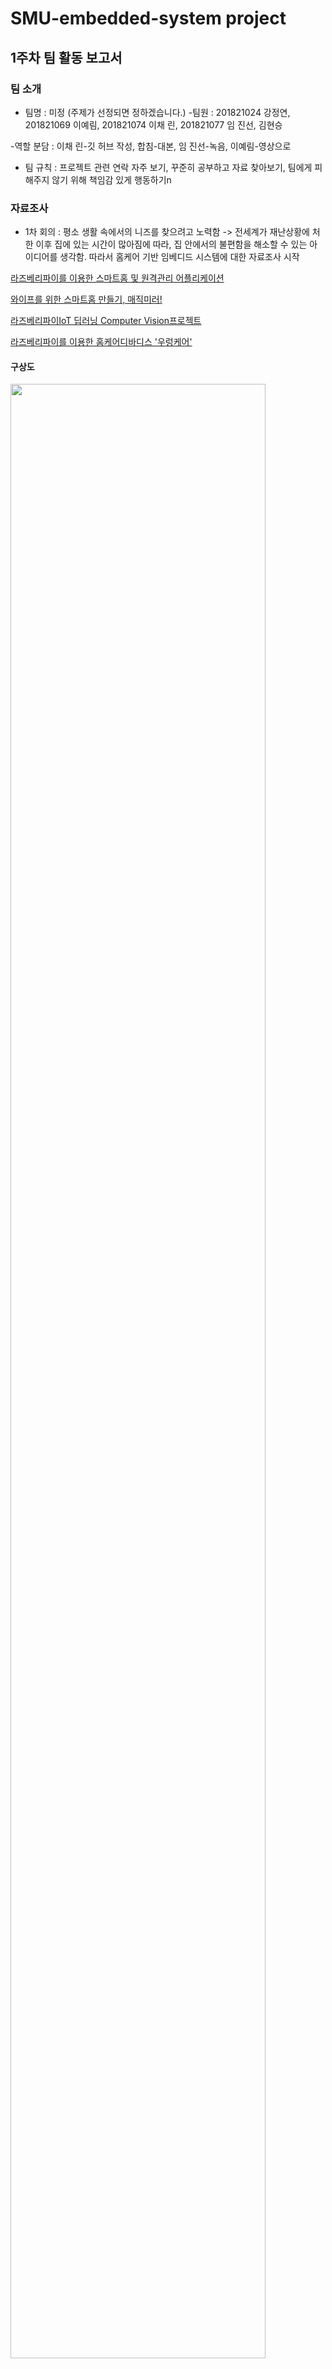 # SMU-embedded-system project

## 1주차 팀 활동 보고서

### 팀 소개
- 팀명 : 미정 (주제가 선정되면 정하겠습니다.)
-팀원 : 201821024 강정연, 201821069 이예림, 201821074 이채 린, 201821077 임 진선,  김현승

 -역할 분담 : 이채 린-깃 허브 작성, 합침-대본, 임 진선-녹음, 이예림-영상으로
- 팀 규칙 : 프로젝트 관련 연락 자주 보기, 꾸준히 공부하고 자료 찾아보기, 팀에게 피해주지 않기 위해 책임감 있게 행동하기n

### 자료조사
* 1차 회의 : 평소 생활 속에서의 니즈를 찾으려고 노력함 -> 전세계가 재난상황에 처한 이후 집에 있는 시간이 많아짐에 따라, 집 안에서의 불편함을 해소할 수 있는 아이디어를 생각함.
따라서 홈케어 기반 임베디드 시스템에 대한 자료조사 시작


[라즈베리파이를 이용한 스마트홈 및 원격관리 어플리케이션](https://1d1cblog.tistory.com/m/45)

[와이프를 위한 스마트홈 만들기, 매직미러!](https://youtu.be/0h0ULAXlm7w)

[라즈베리파이IoT 딥러닝 Computer Vision프로젝트](https://www.youtube.com/watch?v=6oBZPW8spgA)

[라즈베리파이를 이용한 홈케어디바디스 '우렁케어'](https://github.com/wjrmffldrhrl/UleungCare)

#### 구상도

<img src="https://user-images.githubusercontent.com/62593236/92331952-1b8a0b80-f0b5-11ea-8da9-a95e5b7da5ed.png" width="90%"></img>

* 문제점 : 홈케어와 하드웨어를 접목시키는 것이 어려움. 무인자동차를 기반으로 한 자동화 로봇을 통해 집 안의 상태를 확인하고, 앱으로 데이터를 전달하여 사람에게 알려주면 
앱을 통해 집안의 사물을 제어할 수 있도록(에어컨키기, 제습기키기, 조명키기 등)하려했으나,  앱을 통해 사물을 제어하는 기술의 성공가능성에 대한 의문점을 갖게 됨. 또, 로봇의 필요성에 대한 의문점이 생김( 집안의 상태를 알려준 뒤, 그 다음의 액션이 딱히 떠오르지않음). 홈케어와 하드웨어의 접목 외에 다른 아이디어를 생각해보기로하여 2차 회의 시작.


* 2차 회의 : 코로나 상황이 심각해짐에 따라 이 생활 속의 니즈가 떠오름. 아직 마스크를 필수로 챙겨야 하는 생활이 익숙치 않기 때문에
나이가 드신 분들을 포함한 많은 사람들이 마스크를 두고 나가 밖에서 급하게 새 마스크를 사는 일이 빈번하게 발생함.
이제 코로나는 빠른시일내에 사라지기 어려운 상황으로 보여짐으로 생활 속에서의 대처가 자연스러워짐.

#### 구상도 

<img src="https://user-images.githubusercontent.com/62593236/92330566-d6f97280-f0aa-11ea-99cc-64b3d537cc5f.png" width="90%"></img>

신발장 벽에 부착된 대시보드디바이스와 마스크 살균기 박스, 손소독제로 구성되어 있음.

외출 시 열감지 센서에 사람이 인식되면 대시보드에서 '마스크를 착용하세요'라는 멘트가 나오도록 설정하고, 
똑같이 집에 들어오는 것이 인식되면 대시보드에서 '소독제를 사용한 후 마스크를 살균기에 넣으세요'라는 멘트가 나오도록 설정할 것임.
대시보드에는 이 외에도 수동으로 살균기가 작동하도록 버튼이 제작돼있고, 코로나 관련 소식을 담아놓도록 제작할 것임.
(위는 초기 구상도이며, 기능을 더 추가하고 구체화 할 것임. 좀 더 시간을 들이면 더 나은 아이디어가 나올 것으로 예상됨.)

* 문제점 : 취지나 아이디어는 좋으나 프로젝트의 난이도가 쉬운 것 같음. 좀 더 난이도 있게 하고싶은 아쉬움이 남음.

기타 아이디어 : 미리 앱으로 등록한 내 커피 레시피를 얼굴인식을 통해 취향에 맞는 커피를 제조해주는 기계 (가정, 직장 등등에서 사용가능)

### 주제선정
후보
1. 홈케어 디바이스
2. 얼굴인식 기반 커피머신
3. 코로나 깜빡이 디바이스
(교수님의 조언이 필요합니다.)

### 회의과정

회의는 디스코드 프로그램 사용.

<img src="https://user-images.githubusercontent.com/62593236/92319405-bb627d80-f052-11ea-8499-92e8e4e24914.png" width="90%"></img>


## 2주차 팀 활동 보고서
-역할 분담 : 이채린 – 대본 작성, 이예림 – 자료조사 및 깃 허브 작성, 임진선 – 발표 영상 녹음, 김현승 – 자료조사 및 깃 허브 작성, 강정연 – 자료조사 및 깃 허브 작성 .

### 주제 선정
1주차에서 나온 얼굴인식 기반 커피머신 아이디어에서 기술적인 어려움과 구체적인 아이디어 구상에서 어려움을 겪어 이와 비슷한 새로운 아이디어 구상.

1번째 주제 : 1차 회의에서는 딥러닝을 기반으로 한 카메라로 사람 얼굴을 인식해 표정과 감정을 데이터로 받아들여 라즈베리파이로 데이터를 각각 분석해 그에 맞는 음료를 추천 및 뽑아주는 임베디드 시스템 설계. 음료 제작 기계는 아두이노를 사용해서 제작

구상도 

<img src="https://user-images.githubusercontent.com/70967826/93000087-e1ab8000-f560-11ea-87fd-2e28bfa5ca1a.png" width=70%></img>

### 자료 조사 

[파이썬 강좌 – 딥러닝으로 표정 인식하기](https://m.blog.naver.com/roboholic84/221633210887)

[얼굴 표정인식을 통한 사용자 감정 케어](https://ausome.tistory.com/6)

[라즈베리파이를 이용한 칵테일 제조기 알콜램프](https://youtu.be/WO7iVxId79U)

[라즈베리파이를 이용한 칵테일 제조기 알콜램프](http://eswcontest.or.kr/bbs/download.php?tbl=award&no=1411)

### 문제점
카메라로 사람 얼굴을 인식한 뒤 딥러닝을 통한 표정 인식 과정에서 다양한 표정을 성공적으로 데이터화 하는 기술의 성공가능성에 대한 의문점을 가짐. 

2번째 주제 : 라즈베리파이를 이용해 취향과 기호에 맞게 음료를 제조할 수 있는 기계와 그 기계를 직접 제어할 수 있는 어플리케이션 제작. 추가로 단순 음료 제조뿐만 아니라 원하는 레시피를 직접 입력하는 기능이나 원하는 시간에 맞춰 음료를 제조할 수 있는 예약 기능 등과 같은 기능 추가

구상도 

<img src="https://user-images.githubusercontent.com/70967826/93000083-dd7f6280-f560-11ea-96bb-edbb70e09a47.png" width=70%></img>
<img src="https://user-images.githubusercontent.com/70967826/93000085-e112e980-f560-11ea-874e-89cb617a038d.png" width=70%></img>
<img src="https://user-images.githubusercontent.com/70967826/93000086-e112e980-f560-11ea-921c-80cf74452647.png" width=70%></img>

### 자료 조사 

[라즈베리파이와 어플을 이용한 임베디드 시리얼 제조기](https://www.youtube.com/watch?v=iAL7O1oMXZU&feature=youtu.be)

[라즈베리파이 서브모터 음료 디스펜서](https://www.youtube.com/watch?v=Va_HRMmJt-g)

[Rasberry Pi Smart Bartender](https://youtu.be/2DopvpNF7J4)

[라즈베리파이 컨트롤러 자동 드링크 바텐더 분배](https://ko.howtodogood.com/49472-Raspberry-pi-Controller-Automatic-Drink-Dispensing-66)

[Make your own crude Cocktail Machine](https://www.youtube.com/watch?v=Z7GkGeZrb2Y)

[Cocktails based on your mood created by a Raspberry Pi bartender](https://www.youtube.com/watch?v=8q_5STFzJ6c)

문제점 : 부족한 기능 구성. 그러므로 복잡하고 높은 수준의 난이도에 맞는 추가적인 아이디어 구상이 필요함


### 회의 과정

회의는 디스 코드 프로그램 사용


## 3주차 팀 활동 보고서

- 역할분담 : 이채린,이예림 - 깃허브 작성, 강정연 - 대본작성, 임진선 - 녹음 및 영상제작

- 회의내용 

 2주차 회의에서 나왔던 2개의 주제와 2주차 보고서에 대한 교수님의 피드백을 바탕으로 최종 작품회의를 진행하였습니다.
 회의 중 ① 딥 러닝과 어플 또는 모니터를 만드는 계획과 ② 어플과 라즈베리 파이를 사용하여 기계를 만드는 계획 인 주제가 나 왔습니다. 
주제들의 기능성 이랑 난이도 체계를 고려해 주제를 선정 하여 아래와 같은 계획으로 진행할 예정입니다.

 카메라로 표정을 인식하는 딥 러닝 기술을 표정 정보를 받아옴. 
받아온 정보를 직접 제작한 어플에 전송함.
 1. 딥러닝을 통해 받아온 표정인식 정보
 2. 나이
 3. 성별
 4. 현재 날씨 등등
 표정인식 정보외에 위와같은 정보를 사용자로부터 받아 어플에 저장한 뒤, 데이터 통계를 통해 음료를 추천해준다.
 추천해준 음료를 기계가 라즈베리파이를 사용하여 만든 기계로 제조해준다.
 
 ### 전체 흐름도 예시
 
 어플에 있는 두 가지 선택지 중 자신이 원하는 기능을 선택한다.
 
 만약 내가 내 레시피에 따른 음료를 만들고싶다면, choosing a recipe 를 누르고 2주차 보고서에 있는 구상도에 맞춰 진행하면 된다.
 
 <img src="https://user-images.githubusercontent.com/62593236/93715219-0c21bc80-fba3-11ea-9674-30b6f742edd9.png" width="30%"></img>
 
 만약 추천음료를 받고싶다면 recommend drinks를 누르고 기계에 부착된 카메라에 얼굴을 갖다댄다. 
 
 <img src="https://user-images.githubusercontent.com/62593236/93715301-763a6180-fba3-11ea-8b15-086fc508d50f.png" width="40%"></img>
 
 얼굴이 인식되어 표정분석 결과가 어플에 띄워지면 설문을 진행하고 save를 누르면 추천음료가 나온다.
 
 <img src="https://user-images.githubusercontent.com/62593236/93715374-d7facb80-fba3-11ea-8978-95c7e3c77a20.png" width="70%"></img>

 ### 역할 분담 및 계획

- 역할 분담 : 딥러닝 - 강정연, 김현승  /  기계제조 - 이예림, 임진선  /  어플 - 이채린

1. 딥러닝 : 라즈베리파이와 카메라를 연결해 사용자의 얼굴을 데이터로 받아들이는 것을 할 계획입니다.
2. 기계제작 : 라즈베리파이를 사용해 음료를 제조할 수 있는 기계를 만들 계획입니다.
3. 어플 : 전체적인 어플 틀을 만들어 딥러닝 정보를 가져올 수 있게 만들 계획입니다.

 

### 회의 과정
회의는 디스코드 프로그램 사용

# 4주차 팀 활동 보고서

- 역할 분담 : 깃허브작성 - 김현승, 대본 작성 - 이예림,  녹음 및 영상 제작 - 임진선

## 팀 구성

팀명 : Make your drinks(팀장 : 이채린)

딥러닝 - 강정연, 김현승

기계 제조 - 임진선, 이예림

어플 - 이채린

## 회의 내용

1. 음료는 아이스 아메리카노, 바닐라 라떼, 헤이즐넛 라떼, 아이스티, 포도주스, 오렌지주스로 7종류의 음료로 결정하였습니다.
총 필요한 재료는 커피 원액, 아이 스티 원액, 물, 우유, 헤이즐넛 시럽, 바닐라 시럽, 포도 주스, 오렌지 주스가있습니다.

2. 기계 제작시 아두이노와 라즈베리파이 둘 중 무엇을 사용할지 고민하다 회의 결과 라즈베리파이를 사용하기로 했다.
이 기계를 개인용으로 사용할지 상업용으로 사용할지 회의했는데 상업용으로 사용하기로 결정이 났다.

3. 2주차에서 다뤘던 시간예약을 활용하는 기능은 사용하지 않기로 결정했다.


## 이번 주 활동 내용
### 딥러닝

1.라즈베리파이 설치
sd카드에 https://www.raspberrypi.org/downloads/ 링크에서 다운받은 라즈베리파이os 설치
sd카드를 라즈베리파이3 모델에 꽂아준 뒤 라즈베리파이와 컴퓨터용 모니터를 hdmi로 연결

2.라즈베리파이 웹캠 연결

<img src="https://user-images.githubusercontent.com/70967826/94369747-911e5000-0126-11eb-821b-10bd56809e44.png" width=50%></img>

라즈베리파이 웹캠을 usb로 연결 후 fswebcam명령어를 이용해 사진촬영 동작 코드 작성

<img src="https://user-images.githubusercontent.com/70967826/94369771-b612c300-0126-11eb-991f-875450fd06e4.png" width=50%></img>

라즈베리파이와 웹캠을 위 와 같은 명령어로 촬영한 사진

3.opencv 설치

실시간 동영상 촬영과 촬영 하는 동시에 얼굴을 인식하기 위한 opencv 프로그램 설치

http://makeshare.org/bbs/board.php?bo_table=raspberrypi&wr_id=92

위 링크에 나온 내용을 토대로 opencv설치

<img src="https://user-images.githubusercontent.com/70967826/94369779-c034c180-0126-11eb-99f2-0e8f9701e06e.png" width=50%></img>

opencv가 정상적으로 설치됬는지 확인

### 기계 제조

기계 제작에 필요한 재료들을 생각해본 후 교수님께 재료들을 어떤 방법으로 구매할 수 있는지 피드백을 구함

### 어플

앱 로딩화면이 2초 나타난 후 메인페이지 화면으로 이동

<img src="https://user-images.githubusercontent.com/70967826/94380278-e03ca300-016f-11eb-8733-66ea4765b4de.png" width=30%></img>

구상도대로 음료 추천받기와 직접 제조하기 버튼을 만들어 사용자에게 선택할 수 있게 함 firebase와 app을 연동시켜놓았음.

<img src="https://user-images.githubusercontent.com/70967826/94380288-eaf73800-016f-11eb-85e0-3bec4d86b568.png" width=30%></img>


## 다음 주 활동 계획
### 딥러닝
라즈베리파이와 opencv 프로그램을 이용해 동영상 촬영 및 얼굴인식 기능 구현
### 기계 제조
기계제작팀은 여태까지 회의했던 내용을 토대로 구상도를 구상해 그려보고, 기계제작에 필요한 재료와 부품들을 찾아본 후 다음 회의를 통해 구체적인 구상도를 구상한 후 제작에 필요한 재료와 부품들을 찾아 목록을 만들어 교수님께 제출할 계획입니다.
### 어플
설문조사 폼 구성 및 안드로이드와 파이어베이스 연결하여 데이터 저장

## 5주차 팀 활동 보고서

- 역할 분담 : 강정연 - 깃허브작성, 이채린 - 대본작성, 김현승 -발표 녹음 및 영상 제작

## 회의 내용
 1. 기계 구상 과정에서 음료 제어에 사용할 부품에 대한 두 가지 방안 고려.
  - 워터 펌프를 이용한 제어 : 아두이노 워터 펌프를 쉽게 제어하기 위한 아두이노 모터 드라이브 사용. 모터 드라이버 제어를 위한 코딩과 그 후 모터와 기압차를 이용해 아두이노
                             워터 펌프를 통해 음료를 빨아들이는 방법 구상. 워터 펌프에 관한 정확한 부품 종류와 가격에 대한 추가적인 조사 예정
                             
  - 서보 모터를 위한 제어 : 음료 배출구를 호스로 제작한 뒤, 아두이노 서보 모터의 움직임을 제어할 수 있는 코드를 작동해 호스 제어. 정상적인 음료 배출을 위한 호스와 
                          서보 모터의 결합 방법 구상 예정.
                          
 2. 라즈베리파이와 카메라의 정상적인 작동에 계속해서 문제가 생기기 때문에 문제 해결을 위한 추가적인 방법 모색과 추가로 필요한 부품을 구매해 라즈베리파이 환경구축에
    지장이 없도록 노력 필요.

 3. 위 두 내용에서 추가로 구매가 필요하다고 생각이 되는 부품 정리.(라즈베리파이캠,랜 케이블, 아두이노 서보 모터, 아두이노 워터 펌프, 아두이노 모터 드라이버.. 등)

## 이번 주 활동 내용

### 어플

- 음료 레시피 선택을 위한 폼 구성 및 안드로이드와 파이어베이스를 연결하여 데이터 저장이 가능하도록 제작.

<img src="https://user-images.githubusercontent.com/70554317/95019739-17e0a900-06a2-11eb-9cd5-014b5cd5db97.png" width=30%></img>

음료 종류별로 버튼을 설정하여 페이지마다 자신이 원하는 레시피를 제조할 수 있도록 제작.

<img src="https://user-images.githubusercontent.com/70554317/95019767-39419500-06a2-11eb-95fd-f81e29d13351.png" width=30%></img>

음료 카테고리를 선택한 뒤 음료 제조에 필요한 물과 커피원액의 입력 및 사람마다 데이터 저장을 위한 이름을 입력할 수 있도록 제작 ,
그 후 start버튼을 누르면 기계가 작동하도록 제작.

<img src="https://user-images.githubusercontent.com/70554317/95019780-465e8400-06a2-11eb-8fe5-6c471b4878bc.png" width=30%></img>

위에서 입력한 정보들을 버튼을 누름과 동시에 Firebase Realtime database에 데이터가 저장되도록 설정.     

### 딥러닝

- 라즈베리파이와 웹캠을 연결해 웹캠이 사람 얼굴을 찾아 얼굴만 인식이 가능하도록 가동.

<pre>
$ sudo apt-get install git
$ git clone https://github.com/insung3511/OpenCV_Face_detection_code.git
$ cd openCV_Face_detection_code/openCV_EYE/
$ python face_eye_detection.py
</pre>
</br>

웹캠과 정상적으로 연결된 라즈베리파이에 명령어로 소스를 가져오기위한 프로그램을 sudo apt-get install git로 다운로드.
git clone명령어로 웸캡 작동을 위한 소스 프로그램을 가져와 로컬에 복사본을 생성.
opencv프로그램을 python을 이용하여 카메라가 사람 얼굴을 인식하도록 실행.

(라즈베리파이 작동 환경에서 문제가 생겨  연결 문제를 해결한 뒤 활동 과정과 활동 사진 캡처가 불가능하여 추후에 재업로드 예정)

### 기계 제조

- 구체적인 구상도 제작과 그에 관한 부품 조사와, 각 부품에 따른 기능 구상

<img src="https://user-images.githubusercontent.com/70554317/95021237-bcff7f80-06aa-11eb-8320-2e4af7897c96.jpg" width=90%></img>

아두이노 워터 펌프를 이용해 음료가 담긴 병에서 기압차와 모터를 이용해 음료를 배출해내는 방법 구상.

<img src="https://user-images.githubusercontent.com/70554317/95021271-f9cb7680-06aa-11eb-8d5a-44f254b6435e.jpg" width=80%></img>

아두이노 서보 모터를 이용한 호스제어를 통해 음료 배출을 제어하는 방법 구상.

제품 구매 시 서보 모터와 워터 펌프 두가지를 다 구매해 각각 제작후 가동해본뒤, 기계 작동에 지장이 없는쪽으로 부품을 선택해 제작 예정.

## 6주차 팀 보고서

- 역할 분담 : 강정연 - 깃허브작성, 김현승 - 대본작성, 임진선 -발표 녹음 및 영상 제작

## 이번주 활동 

### 딥 러닝

- 딥 러닝에서의 정상적인 데이터셋 활동이 시작되면 그에 맞춰 데이터를 받아올 수 있는 방법 연구 예정.

정상적인 프로그램 설치를 위해 기본적으로 라즈베리파이 업데이트 및 업그레이드를 해줌.

<pre>
$ sudo apt-get update
$ sudo apt-get upgrade
</pre>
</br>

웹 서버로부터 Miniconda3 설치 프로그램 콘텐츠를 가져오기 위해 wget명령어를 사용해 Miniconda3 설치 프로그램 패키지 다운.

<pre>
$ wget http://repo.continuum.io/miniconda/Miniconda3-latest-Linux-armv7l.sh
</pre>
</br>

md5sum명령어를 이용하여 다운로드한 파일의 이상유무 확인.

<pre>
$ sudo md5sum Miniconda3-latest-Linux-armv7l.sh
</pre>
</br>

다운받은 Miniconda3 설치 프로그램 실행하여 Miniconda3 설치(설치 파일 경로 = /home/pi/miniconda3).

<pre>
$ sudo /bin/bash Miniconda3-latest-Linux-armv7l.sh
</pre>
</br>

설치가 완료된 후 nano 편집기로 Miniconda3 실행파일에 들어감(본 파일의 끝에 export PATH="/home/pi/miniconda3/bin:$PATH" 추가).

<pre>
$ sudo nano /home/pi/.bashrc
</pre>
</br>

실행파일 실행.

<pre>
$ source ~/.bashrc
</pre>
</br>

conda --version을 입력해 정상적으로 설치 되었음을 확인.

![2020-10-11-235521_631x449_scrot](https://user-images.githubusercontent.com/70554317/95682567-d2cbf200-0c20-11eb-901e-dd49ec462439.png)

- 아나콘다 설치 후 실행 과정에서 이전에 설치한 opencv프로그램 작동이 안됨, 그 이유가 웸캠 실행에 필요한 파이썬 버전이 아나콘다와 opencv 서로 안맞음. 이 문제 해결 완료 후 본격적인 딥 러닝 활동 시작 예정.

### 기계 제조

- 음료 제조 기계에 필요한 구상 완성과 그에 맞는 부품 구매. 

<img src="https://user-images.githubusercontent.com/70554317/95021237-bcff7f80-06aa-11eb-8320-2e4af7897c96.jpg" width=90%></img>

<img src="https://user-images.githubusercontent.com/70554317/95021271-f9cb7680-06aa-11eb-8d5a-44f254b6435e.jpg" width=80%></img>

부품 목록(표기된 가격은 배송비가 포함되어 있는 가격이 아닙니다.)

부품 | 상세 | 가격 | 참고 
---- | ---- | ---- | ----
우드락 | 5T 60x90cm 10장 비접착 1개 | 15000원 | https://smartstore.naver.com/dnara/products/2309183053
우드락본드 | 2개 | 2400원 | https://smartstore.naver.com/dnara/products/2478819744
하드보드지 | 2절지 5장 1개 | 7500원 | https://smartstore.naver.com/dnara/products/2441815695
워터펌프 & 실리콘 호수 | (옵션선택) 흡입구, 토출구호스 둘 다  1m(d5 X D8 X 1.5T) 1개 | 15,950원 | https://www.devicemart.co.kr/goods/view?no=1326767
서보모터 | 1개 | 6800원 | http://m.techshenzhen.com/goods/goods_view.php?goodsNo=1000000605
글루건 & 글루스틱 | GR-20 글루건 1개 7.3 투명 (10개/26cm)  1개 | 7300원 | https://daisomall.co.kr/shop/goods_view.php?id=0001763633&cid=&depth=&search_text=%EA%B8%80%EB%A3%A8%EA%B1%B4

- 본 부품들이 도착한 뒤 본격적인 기계 제조에 앞서 본 부품들의 작동 원리와 작동을 위한 지식과 정보를 찾아보고 공부할 예정.

### 어플

- 음료 선택을 위한 폼 구성에서 추가로 메뉴 구성.

<img src="https://user-images.githubusercontent.com/70554317/95695215-e30bbd80-0c70-11eb-9bf5-9f9b4ca25a42.png" width=30%></img>

<img src="https://user-images.githubusercontent.com/70554317/95695236-059dd680-0c71-11eb-865b-9fc8c128412c.png" width=30%></img>

<img src="https://user-images.githubusercontent.com/70554317/95695246-11899880-0c71-11eb-8872-3e132aef05f0.png" width=30%></img>

<img src="https://user-images.githubusercontent.com/70554317/95695252-19e1d380-0c71-11eb-9264-01618b543584.png" width=30%></img>

- 딥 러닝에서의 정상적인 데이터셋 활동이 시작되면 그에 맞춰 데이터를 받아올 수 있는 방법 연구 예정.


## 7주차 팀 보고서

 - 역할 분담 : 이예림 - 깃허브작성, 강정연 - 대본작성, 임진선 - 발표 녹음 및 영상 제작

## 이번주 활동

### 딥 러닝
 - 라즈베리파이와 노트북 랜선연결을 시도하였음.
 - 딥 러닝에 필요한 라이브 코드와 딥 러닝에 필요한 통계 데이터와 문서를 공유하기 위해 라즈베리파이에 jupyter notebook 설치하였음.

설치에 필요한 라즈베리파이 업데이트를 해줌.

<pre>
$ sudo apt-get update
</pre>
</br>

설치에 필요한 python 라이브러리들을 설치해줌.
또한, pip도 최신버전으로 업그레이드까지 해준 뒤 재부팅을 해줌.

<pre>
$ sudo apt-get install python3-matplotlib -y
$ sudo apt-get install python3-scipy -y
$ sudo pip3 install --upgrade pip
$ sudo reboot
</pre>
</br>

재부팅이 완료되면 pip를 이용하여  jupyter notebok을 설치해줌.

<pre>
$ sudo pip3 install jupyter
</pre>
</br>

jupyter notebook 실행을 위한 명령어를 입력해줌. (라즈베리파이의 ip주소는 ifconfig명령어로 확인)
실행할 때 ip주소를 지정해주고 ssh 연결 상태이므로 "--no-browser" 플래그를 통해 인터넷 창이 켜지지 않도록 함.
그렇지 않으면 display관련 에러가 나면서 jupyter notebook이 꺼짐

<pre>
$ jupyter-notebook --ip="라즈베리파이 ip 주소" --no-browser
</pre>
</br>

위의 명령어를 입력하면 다음과 같은 내용이 출력됨

<pre>
[I 11:42:23.596 NotebookApp] Writing notebook server cookie secret to /run/user/1000/jupyter/notebook_cookie_secret
[I 11:42:33.408 NotebookApp] Serving notebooks from local directory: /home/pi
[I 11:42:33.409 NotebookApp] The Jupyter Notebook is running at:
[I 11:42:33.409 NotebookApp] 
http://192.168.0.17:8888/?token=4aaf5f14fa5d7c93bb0c49c16ae3d0af5d106ea465a2e771
[I 11:42:33.409 NotebookApp] Use Control-C to stop this server and shut down all kernels (twice to skip confirmation).
[C 11:42:33.431 NotebookApp]

    To access the notebook, open this file in a browser:
        file:///run/user/1000/jupyter/nbserver-9071-open.html
    Or copy and paste one of these URLs:
        http://192.168.0.17:8888/?token=4aa**********
</pre>
</br>

http://192.168.0.17:8888/?token=4aaf5f14fa5d7c93bb0c49c16ae3d0af5d106ea465a2e771
부분에 해당하는 URL로 들어가면 jupyter notebook이 실행됨.

![image](https://user-images.githubusercontent.com/70791411/96401969-c0008100-120f-11eb-968f-eb2d70b4a4cb.png)


 - 라즈베리파이와 휴대폰을 서로 스트리밍 하기위해 uv4l프로그램을 라즈베리파이에 설치할 예정.
 - 라즈베리파이와 노트북 랜선 연결을 계속 시도해볼 예정

### 기계 제조
 - 두 개의 구상도 중 워터펌프를 사용하여 기계를 제조하는 구상도로 확정하였고 라즈베리파이를 이용하여 워터펌프를 제어하여 기계를 제작하는 것으로 확정함.

![기계구상도도안1](https://user-images.githubusercontent.com/70791411/96402133-15d52900-1210-11eb-9687-0fe3f9599563.jpg)

 - 기계 제조에 앞서 라즈베리파이를 사용하여 워터펌프를 제어할 수 있는 방법과 지식, 정보에 대해 찾아보고 공부할 예정.

### 어플

핸드폰에서 카메라를 스트리밍 하기위해 라즈베리파이에 uv4l 드라이버를 설치함. (아래 코드는 설치코드)

<pre>
$ sudo apt-get install uv4l uv4l-raspicam
$ sudo apt-get install uv4l-raspicam-extras
</pre>
</br>

서비스를 시작 및 종료하는 명령어

시작하는 명령어

<pre>
$ sudo service uv4l_raspicam restart
</사전>
</pre>

원하는 옵션으로 시작하는 명령어

<pre>
$ uv4l —driver raspicam —auto-video_nr —width 640 —height 480 —encoding jpeg
</사전>
</pre>

강제종료하는 명령어

<pre>
$ sudo pkill uv4l
</pre>
</br>

스트리밍 서버를 위한 패키치를 설치함

<pre>
$ sudo apt-get install uv4l-server uv4l-uvc uv4l-xscreen uv4l-mjpegstream uv4l-dummy uv4l-raspidisp
</pre>
</br>

안드로이드 스튜디오에 웹뷰 추가해서 
http://라즈베리파이주소/stream/video.mjpeg 에 들어가면 카메라가 보고있는 화면이 뜸.

 - 안드로이드 핸드폰을 전달받아 안드로이드 핸드폰에 만든 앱을 연결 해보고 연결 시키기 등을 해볼 예정.

## 8주차 팀 보고서

### 딥 러닝

- 휴대폰 안드로이드와 아즈베리파이의 웹캠을 실시간 스트리밍 시키기 위해 라즈베리파이에 uv4l프로그램 설치.

uv4l프로그램 버전 설정을 위한 명령어 입력.
<pre>
$ curl http://www.linux-projects.org/listing/uv4l_repo/lpkey.asc | sudo apt-key add -
</pre>
<br>

sources.list 파일에 다음을 추가.
<pre>
$ sudo nano /etc/apt/sources.list
// 아래 내용 추가
deb http://www.linux-projects.org/listing/uv4l_repo/raspbian/stretch stretch main
</pre>
<br>

소스를 바꿔주었으므로 전체적인 시스템 update 진행.
<pre>
$ sudo apt-get update
</pre>
<br>

uv4l 설치.
<pre>
$ sudo apt-get install uv4l uv4l-raspicam
</pre>
<br>

드라이버 로드를 위한 패키지 설치.
<pre>
$ sudo apt-get install uv4l-raspicam-extras
</pre>
<br>

서비스 시작 및 종료 명령어.
<pre>
// 시작
$ sudo service uv4l_raspicam restart
// 원하는 옵션으로 시작
$ uv4l —driver raspicam —auto-video_nr —width 640 —height 480 —encoding jpeg   
// 강제종료
$ sudo pkill uv4l      
</pre>
<br>

스트리밍 서버를 위한 패키지 설치.
<pre>
$ sudo apt-get install uv4l-server uv4l-uvc uv4l-xscreen uv4l-mjpegstream uv4l-dummy uv4l-raspidisp     
</pre>
<br>


웹캠관련 명령어.
<pre>
// 펌웨어 업데이트하기
$ sudo rpi-update
// 웹캠이 인식됐는지 확인하기
$ v4l2-ctl -V
// uv4l로 웹캠화면 한번 찍기
$ dd if=/dev/video0 of=snapshot.jpeg bs=11M count=1  
</pre>
<br>

웹에서 스트리밍 하기 위해서는 "http://라즈베리파이ip:8080"으로 접속(파이캠은 8080, 웹캠은 8090).
위 과정에서 설치하기이전 라즈베리파이캠을 인식 시켜야 되는데 라즈베리파이캠 인식 불가로 프로그램 실행하지 못하였음.

### 기계 제조

- 이전에 주문한 부품 수령 및 확인.
- 본격적인 제조에 앞서 구체적인 원리와 정보 등 공부 예정.

### 어플

- 어플 제작에 요구되는 환경과 다른 활동과의 진도가 맞지 않아 추가적인 활동 진행하지 못하였음. 
- 추가로 어플의 전체적인 폼 디자인적 요소 구성과 세부적인 요소 구상 예정

시험기간으로 인해 많은 양의 활동을 못하였음. 다음 주 부터 빠른 속도로 프로젝트 진행 예정. 

## 9주차 팀 보고서 

### 딥 러닝

라즈베리파이에 필요없는 다수의 프로그램 다운된게 너무 많아 라즈베리파이 내에서 시스템이 너무 엉켜서 라즈베리파이 sd카드를 포멧하고 이전에 했던 과정을 반복하였음

### 기계 제조

![image](https://user-images.githubusercontent.com/70967826/97831743-48a11600-1d14-11eb-9eeb-0a89b93f9bd9.png)

구상도는 위에와 같이 진행하기로 함.
아두이노와 라즈베리파이 둘 중 아두이노를 사용하여 만들기로 함.
음료는 아메리카노, 아이스티, 바닐라라떼, 헤이즐넛라떼, 오렌지주스, 포도주스로 정했었는데 여러개의 워터펌프 제어를 할 때에 아두이노가 버티지 못할 상황을 대비해 음료와 재료의 개수를 줄임.
재료는 아메리카노원액, 아이스티원액, 시럽1가지 (바닐라시럽 또는 헤이즐넛시럽), 주스 1가지, 물, 우유로 확정.
재료를 담을 병으로는 일회용 플라스틱 생수병을 선택함.
기계의 크기는 생수병에 기준을 맞춰서 생수병 6개까지 들어갈 수 있도록 만들었음.
생수병의 높이는 20.5cm, 너비는 6.2cm로, 너비는 생수병 6개가 들어갈 수 있도록 6.2 * 6으로 계산 후 양쪽으로 +5cm를 더해 총 48cm로 제작하였음.
높이는 생수병 높이+높이의 반으로 20.5+10.5로 계산해 총 31cm로 제작하였음.

![image](https://user-images.githubusercontent.com/70967826/97831772-55256e80-1d14-11eb-86ea-ab5861348585.png)

제작과정은 아래 사진과 같음.

정확한 치수를 정해 재단함

![image](https://user-images.githubusercontent.com/70967826/97831780-60789a00-1d14-11eb-8eab-454650cde818.png)

우드락본드와 글루건으로 붙임	

![image](https://user-images.githubusercontent.com/70967826/97831788-640c2100-1d14-11eb-9f6b-42f8f8810cf1.png)

전체적인 틀은 완성

![image](https://user-images.githubusercontent.com/70967826/97831792-65d5e480-1d14-11eb-83cd-2c0966cac8de.png)

재료가 든 병을 버틸 수 있는지 실험함

![image](https://user-images.githubusercontent.com/70967826/97831794-68383e80-1d14-11eb-903b-49bc38401504.png)


못버티는 거 확인 후 밑 바닥을 덧댐
우드락위에 하드보드지 두장과 우드락 하나를 더 더해 단단하게 만듬 물이 든 6개의 병으로 실험했을 때 버팀

![image](https://user-images.githubusercontent.com/70967826/97831795-6a9a9880-1d14-11eb-996f-363a9e3cb6c1.png)

지금까지 현황
앞면

![image](https://user-images.githubusercontent.com/70967826/97831801-6ec6b600-1d14-11eb-860f-f2cbc0b6cd11.png)

뒷면

![image](https://user-images.githubusercontent.com/70967826/97831803-70907980-1d14-11eb-88ca-c6f9a148534b.png)

![image](https://user-images.githubusercontent.com/70967826/97831807-72f2d380-1d14-11eb-8bd9-cbe876922c5c.png)

호수와 아두이노, 워터펌프까지 전부 연결 후 마지막에 호수와 아두이노, 워터펌프가 보이지 않도록 윗쪽을 가려주고 재료가 든 병이 기계에서 벗어나지 않도록 밑쪽도 가려줄 예정


다음 주에는 드라이버쉴드를 사용해 워터펌프가 작동하는지 테스트 후 워터펌프를 작동시킬 코드를 짜고 추가적으로 필요한 부품들을 정리해 주문할 예정.


### 어플

안드로이드 스튜디오로 진행한 프로젝트를 핸드폰에 연결해서 엡을 이용해 직접 구동시켰음 다음주에는 딥러닝팀과 같이 진행할 예정

## 10주차 팀 활동 보고서

### 딥 러닝
uv4l 드라이브로 카메라 스트리밍 과정에서 파이캠으로 영상을 연결하는 방법이 중간에서 오류없이 잘 전송되기 때문에 
카메라 얼굴인식을 파이캠으로 동작하는 것으로 변경(이전까지는 웹캠 사용)
파이캠을 연결한 뒤 정상적인 연결 확인을 시도했지만 파이2개 모두 계속적인 연결 오류 메시지가 뜸

밑의 사진처럼 메시지에서 supported=1 detected=1과 같이 떠야 정상

<img src="https://user-images.githubusercontent.com/62593236/98489773-c9ab6080-2272-11eb-8cf3-3de68fe4c2ee.png" width="50%"></img>

오류의 원인을 파이캠의 FFC케이블의 문제라고 판단하여 새로운 파이캠을 구매함

파이캠이 도착하기 전까진 이전에 사용하던 라즈베리파이의 동작 문제로 새로운 라즈베리파이에 opencv를 새로 다운로드하여 사용할 예정임

### 어플

기계팀과 딥러닝팀에서 아두이노와 라즈베리파이가 미완성되어 어플과 연동시킬 수 없어 디자인만 수정하였음

<img src="https://user-images.githubusercontent.com/62593236/98501630-2454b480-2293-11eb-86ab-294a4c8740af.png" width="30%"></img>


### 기계제조

아두이노와 워터펌프를 연결해 먼저, 테스트를 진행

노트북에 Arduino 프로그램을 설치하고, usb 드라이버를 설치함. 

<img src="https://user-images.githubusercontent.com/62593236/98489977-7685dd80-2273-11eb-84eb-e323d6f338ac.png" width="30%"></img>
<img src="https://user-images.githubusercontent.com/62593236/98490057-b351d480-2273-11eb-8f3f-1ebe22d2b4fb.png" width="30%"></img>

워터펌프를 동작시킬 코드를 찾아 진행하였고, 우선 구매한 1개의 워터펌프로 진행함. 
잠깐 빌려온 부품(모듈과 전원선의 연결)을 통해 아두이노를 동작시킬 수 있었고, 
핀번호, delay 함수를 통해 워터펌프의 동작시간을 설정할 수 있었음. Low로 정지가능함을 확인함.
호스를 워터펌프에 연결하여 물로 테스트를 진행하였으며,
이를 통해 물을 흡입하고 배출하는 과정에서 이상이 없음을 확인하였음.

아두이노와 워터펌프동작을 위해 필요한 프로그램 설치와 실제 테스트를 진행한 상태임.

<img src="https://user-images.githubusercontent.com/62593236/98490140-f7dd7000-2273-11eb-9a07-7da7a634ea54.png" width="20%"></img>

다음주에는 1개의 펌프의 작동이 원활하였으므로, 
추가로 어러개의 펌프를 제어하기 위해 릴레이 모듈과 펌프, 호스를 추가주문할 계획이며, 
전원선을 받아 다수의 펌프작동을 원활하게 동작시킬 수 있도록 그에 맞는 코딩을 시도할 예정임.

## 11주차 팀 활동 보고서

### 딥 러닝

- 라즈베리파이카메라 재주문 후 라즈베리파이와 정상적인 연결을 해준 뒤 uv4l 스트리밍 재시도.

이전에 했던 라즈베리파이에 uv4l 설치를 재진행.

uv4l프로그램 버전 설정을 위한 명령어 입력.
<pre>
$ curl http://www.linux-projects.org/listing/uv4l_repo/lpkey.asc | sudo apt-key add -
</pre>
<br>

sources.list 파일에 다음을 추가.
<pre>
$ sudo nano /etc/apt/sources.list
// 아래 내용 추가
deb http://www.linux-projects.org/listing/uv4l_repo/raspbian/stretch stretch main
</pre>
<br>

소스를 바꿔주었으므로 전체적인 시스템 update 진행.
<pre>
$ sudo apt-get update
</pre>
<br>

uv4l 설치.
<pre>
$ sudo apt-get install uv4l uv4l-raspicam
</pre>
<br>

드라이버 로드를 위한 패키지 설치.
<pre>
$ sudo apt-get install uv4l-raspicam-extras
</pre>
<br>

서비스 시작 및 종료 명령어.
<pre>
// 시작
$ sudo service uv4l_raspicam restart
// 원하는 옵션으로 시작
$ uv4l —driver raspicam —auto-video_nr —width 640 —height 480 —encoding jpeg   
// 강제종료
$ sudo pkill uv4l      
</pre>
<br>

스트리밍 서버를 위한 패키지 설치.
<pre>
$ sudo apt-get install uv4l-server uv4l-uvc uv4l-xscreen uv4l-mjpegstream uv4l-dummy uv4l-raspidisp     
</pre>
<br>

웹에서 스트리밍 하기 위해서는 "http://라즈베리파이ip:8080"으로 접속(파이캠은 8080, 웹캠은 8090).

위 주소로 접속하면 밑과 같은 uv4l페이지가 나옴.

<img src="https://user-images.githubusercontent.com/70554317/99212654-fd582e80-280e-11eb-95fe-bee3250684fe.png" width="50%"></img>

본 메뉴에서 MJPEG/Stills stream이 나와있는 메뉴를 선택하면 밑과 같이 실시간 스트리밍이 진행된다.

<img src="https://user-images.githubusercontent.com/70554317/99212879-88392900-280f-11eb-84a5-d3630880d857.png" width="50%"></img>

### 어플

- 이전까지 딥 러닝에서의 스트리밍 과정이 진행되지 못하였기 때문에 파이를 이용해 opencv 설치 및 작동과 딥 러닝 관련 자료 검색등을 함.
- 기계팀과 어플과의 연동 및 부품관련 주기적인 회의 진행함.

### 기계제조

- 부품 주문 과정에서 착오가 생긴 이유로 인해 몇번의 회의를 거친뒤, 부품 재주문이 이루어질 예정.
- 이전에 구상하였던 구상도 확인 및 부품에 맞게 구상도를 재수정함.

## 12주차 팀 활동 보고서

### 머신 러닝

 - 지난주에 접속한 스트리밍 서버를 어플과 연동될 수 있게 스트리밍 서버에 고정 ip할당을 하였음.
 - 원래 표정인식으로 인한 감정 추출 후 데이터를 저장하려고 했으나 더욱더 정삭적인 데이터 추출과 상용화적인 부분을 위해 사람 얼굴인식을 기반으로한 데이터 추출로 변경 예정.

### 어플

 - 안드로이드에 webview를 추가하여 파이캠이 스트리밍 될 수 있도록 구현함.

<img src="https://user-images.githubusercontent.com/70791411/99930579-eaa4a300-2d94-11eb-9783-b678b7f73fb6.png" width="50%"></img>

<구현코드>

<img src="https://user-images.githubusercontent.com/70791411/99930604-04de8100-2d95-11eb-9422-02d4661e6ff6.png" width="50%"></img>

### 기계제조

 - 회의 후 결졍 된 부품들을 재주문 후, 전달받음
 - 구매한 워터펌프와 드라이버쉴드가 작동이 되는지 테스트 후 아두이노와 워터펌프를 연결한 후 실행코드 작성 및 부품 납땜 후 기계에 부착할 예정.

## 13주차 팀 활동 보고서

### 머신 러닝

- 라즈베리파이의 외부 스트리밍을 완료 시킨후 얼굴 인식 기반 데이터셋을 하기 이전 스트리밍내에서 얼굴 인식을 시도함.
  
- 얼굴 인식 및 인식한 얼굴의 데이터 수집을 하기 위한 opencv에서 제공하는 xml형태의 이미지 모델인 haarcascade_frontalface_default.xml을 
  라즈베리파이에 다운.
  
- 라즈베리파이에 얼굴 인식을 위한 코드 작성
  
<pre>
import numpy as np
 import cv2
 faceCascade = cv2.CascadeClassifier('Cascades/haarcascade_frontalface_default.xml')
 cap = cv2.VideoCapture(0)
 cap.set(3,640) # set Width
 cap.set(4,480) # set Height
 while True:
   ret, img = cap.read()
   gray = cv2.cvtColor(img, cv2.COLOR_BGR2GRAY)
    faces = faceCascade.detectMultiScale(
       gray,     
       scaleFactor=1.2,
       minNeighbors=5,     
       minSize=(20, 20)
   )
   for (x,y,w,h) in faces:
       cv2.rectangle(img,(x,y),(x+w,y+h),(255,0,0),2)
       roi_gray = gray[y:y+h, x:x+w]
       roi_color = img[y:y+h, x:x+w]  
   cv2.imshow('video',img)
   k = cv2.waitKey(30) & 0xff
   if k == 27: # press 'ESC' to quit
       break
cap.release()
cv2.destroyAllWindows()   
</pre>
<br>

- 작성한 코드를 파이썬으로 실행한 화면.

<img src="https://user-images.githubusercontent.com/70554317/100547461-3df18680-32aa-11eb-94e2-1b84d9d8c47d.PNG" width="50%"></img>

- 위 코드에서 카메라 영상을 스트리밍 서버안에서 켜기 위해 cap = cv2.VideoCapture(0)코드를 
  cap = cv2.VideoCapture("http://"raspi-ip:8080/stream/video.mjpeg")로 변경 하였으나 통신이 원활하지 못해 영상 송출이 안되는 문제를 해결 진행중.

### 기계 제조

- 아두이노에 드라이버쉴드를 부착하고, 워터펌프 4개 연결함.

<img src="https://user-images.githubusercontent.com/70554317/100547608-0f27e000-32ab-11eb-8b77-5822799ebe01.png" width="50%"></img>

- 모터당 순서를 설정 해준 후, 속조를 설정해줌.

<img src="https://user-images.githubusercontent.com/70554317/100547639-35e61680-32ab-11eb-9a7e-a4915b5febaa.png" width="50%"></img>

- 4개의 워터펌프를 작동시킬 코드를 작성함.

<img src="https://user-images.githubusercontent.com/70554317/100547663-531ae500-32ab-11eb-80a1-a6a7a292485e.png" width="50%"></img>

- 순서를 설정해준 모터에 이름을 설정해줌.

<img src="https://user-images.githubusercontent.com/70554317/100547695-7cd40c00-32ab-11eb-887a-fae3f094abfe.png" width="50%"></img>

- 설정한 이름을 시리얼 모니터를 실행해 입력했을 때, 입력받은 이름의 모터가 작동함.

<img src="https://user-images.githubusercontent.com/70554317/100547741-b1e05e80-32ab-11eb-824c-35b434afcaab.png" width="50%"></img>

<img src="https://user-images.githubusercontent.com/70554317/100547774-f23fdc80-32ab-11eb-94fa-3d25f88d7267.png" width="25%"></img>
<img src="https://user-images.githubusercontent.com/70554317/100547791-01268f00-32ac-11eb-8cda-f32b334120ef.png" width="25%"></img>

- 아두이노와 드라이버쉴드에 4개의 워터펌프를 연결시켰기 때문에 재료의 가지 수를 4가지로 맞춰 커피원액, 바닐라시럽, 물, 우유로 정하였고, 메뉴는 아   메리카노, 카페라떼, 바닐라라떼로 정함. 각 재료의 그램수를 정해 초단위로 계산해서 음료의 레시피대로 코딩을 한 후, 어플 & 머신 러닝 팀에 전달할 예   정.
  
  ### 어플
  
  - 회원가입과 로그인창을 만들어 파이어 베이스와 연결시켜 데이터를 저장함.
  
 <img src="https://user-images.githubusercontent.com/70554317/100567481-f13e9780-330b-11eb-94fe-76c06a25d79c.png" width="25%"></img>
 <img src="https://user-images.githubusercontent.com/70554317/100567577-2945da80-330c-11eb-8ccd-d6dd5ab63f0e.png" width="25%"></img>
 <img src="https://user-images.githubusercontent.com/70554317/100567628-4d092080-330c-11eb-8137-71912cc25ef1.png" width="25%"></img> 
 
 - 테스트결과 데이터가 저장된 것을 볼 수 있음.
 
  <img src="https://user-images.githubusercontent.com/70554317/100569189-a8d5a880-3310-11eb-8f44-e0ed601bc075.png" width="50%"></img> 
 
 
 ## 14주차 팀 활동 보고서

### 머신 러닝
파이캠을 이용해 얼굴인식을 한 뒤 얼굴 데이터를 추출해서 라즈베리파이에 저장함

<pre>
import cv2
import os

cam = cv2.VideoCapture(0)
cam.set(3, 640) # set video width
cam.set(4, 480) # set video height
face_detector = cv2.CascadeClassifier('haarcascades/haarcascade_frontalface_default.xml')

# For each person, enter one numeric face id
face_id = input('\n enter user id end press <return> ==>  ')
print("\n [INFO] Initializing face capture. Look the camera and wait ...")

# Initialize individual sampling face count
count = 0
while(True):
    ret, img = cam.read()
    #img = cv2.flip(img, -1) # flip video image vertically
    gray = cv2.cvtColor(img, cv2.COLOR_BGR2GRAY)
    faces = face_detector.detectMultiScale(gray, 1.3, 5)
    for (x,y,w,h) in faces:
        cv2.rectangle(img, (x,y), (x+w,y+h), (255,0,0), 2)     
        count += 1
        # Save the captured image into the datasets folder
        cv2.imwrite("dataset/User." + str(face_id) + '.' + str(count) + ".jpg", gray[y:y+h,x:x+w])
        cv2.imshow('image', img)
    k = cv2.waitKey(100) & 0xff # Press 'ESC' for exiting video
    if k == 27:
        break
    elif count >= 30: # Take 30 face sample and stop video
         break
# Do a bit of cleanup
print("\n [INFO] Exiting Program and cleanup stuff")
cam.release()
cv2.destroyAllWindows()
</pre>
<br>

추출해낸 얼굴 데이터(사진)를 통해 얼굴 학습을 실행함
<pre>
import cv2
import numpy as np
from PIL import Image
import os

# Path for face image database
path = 'dataset'
recognizer = cv2.face.LBPHFaceRecognizer_create()
detector = cv2.CascadeClassifier("haarcascades/haarcascade_frontalface_default.xml");

# function to get the images and label data
def getImagesAndLabels(path):
    imagePaths = [os.path.join(path,f) for f in os.listdir(path)]     
    faceSamples=[]
    ids = []
    for imagePath in imagePaths:
        PIL_img = Image.open(imagePath).convert('L') # convert it to grayscale
        img_numpy = np.array(PIL_img,'uint8')
        id = int(os.path.split(imagePath)[-1].split(".")[1])
        faces = detector.detectMultiScale(img_numpy)
        for (x,y,w,h) in faces:
            faceSamples.append(img_numpy[y:y+h,x:x+w])
            ids.append(id)
    return faceSamples,ids
print ("\n [INFO] Training faces. It will take a few seconds. Wait ...")
faces,ids = getImagesAndLabels(path)
recognizer.train(faces, np.array(ids))

# Save the model into trainer/trainer.yml
recognizer.write('trainer/trainer.yml') # recognizer.save() worked on Mac, but not on Pi
# Print the numer of faces trained and end program
print("\n [INFO] {0} faces trained. Exiting Program".format(len(np.unique(ids))))
</pre>
<br>

딥 러닝 과정 완료 후 얼굴을 인식해 얼굴 판별 기능을 실행함.
<pre>
import cv2
import numpy as np
import os

recognizer = cv2.face.LBPHFaceRecognizer_create()
recognizer.read('trainer/trainer.yml')
cascadePath = "haarcascades/haarcascade_frontalface_default.xml"
faceCascade = cv2.CascadeClassifier(cascadePath);
font = cv2.FONT_HERSHEY_SIMPLEX

#iniciate id counter
id = 0

# names related to ids: example ==> loze: id=1,  etc
# 이런식으로 사용자의 이름을 사용자 수만큼 추가해준다.
names = ['None', 'loze', 'ljy', 'chs', 'ksw']

# Initialize and start realtime video capture
cam = cv2.VideoCapture(0)
cam.set(3, 640) # set video widht
cam.set(4, 480) # set video height

# Define min window size to be recognized as a face
minW = 0.1*cam.get(3)
minH = 0.1*cam.get(4)

while True:
    ret, img =cam.read()
    img = cv2.flip(img, -1) # Flip vertically
    gray = cv2.cvtColor(img,cv2.COLOR_BGR2GRAY)
    
    faces = faceCascade.detectMultiScale( 
        gray,
        scaleFactor = 1.2,
        minNeighbors = 5,
        minSize = (int(minW), int(minH)),
       )

    for(x,y,w,h) in faces:
        cv2.rectangle(img, (x,y), (x+w,y+h), (0,255,0), 2)
        id, confidence = recognizer.predict(gray[y:y+h,x:x+w])
        # Check if confidence is less them 100 ==> "0" is perfect match
        if (confidence < 100):
            id = names[id]
            confidence = "  {0}%".format(round(100 - confidence))
        else:
            id = "unknown"
            confidence = "  {0}%".format(round(100 - confidence))
        
        cv2.putText(img, str(id), (x+5,y-5), font, 1, (255,255,255), 2)
        cv2.putText(img, str(confidence), (x+5,y+h-5), font, 1, (255,255,0), 1)  
    
    cv2.imshow('camera',img) 
    k = cv2.waitKey(10) & 0xff # Press 'ESC' for exiting video
    if k == 27:
        break
# Do a bit of cleanup
print("\n [INFO] Exiting Program and cleanup stuff")
cam.release()
cv2.destroyAllWindows()
</pre>
<br>

![image](https://user-images.githubusercontent.com/62593236/101313832-81e01f00-389a-11eb-873d-fdd4b828683e.png)

얼굴 인식 과정(0%이상이면 얼굴 인식  성공).

### 어플

아두이노와 블루투스 연결하기 위한 코드를 작성하였고 블루투스 모듈을 받으면 아두이노와 실행시킬 예정.
라즈베리파이와의 연결은 블루투스연결이 원활하지 않아 소켓통신을 시도하고있으며, 
얼굴인식 시 첫 방문이 아닌 기존의 데이터에 있는 사용자일 경우 푸쉬알림이 가도록 설정하는 과정에 있음.

### 기계 제조

순서와 속도를 설정한 4개의 모터에 각각 음료재료들을 정해주고 
동작시간을 초단위로 설정하여, 컵에 담길 재료 양을 설정함.

<img src="https://user-images.githubusercontent.com/62593236/101311945-ed73bd80-3895-11eb-9e04-9ba73cfd82df.png" width="40%"></img> 

현재 
모터 1은 커피원액으로 설정했으며, 1.4초동안 30ml 추출하도록 설정함.
모터 2는 물로 설정하였으며, 9.6초동안 200ml 추출하도록 설정함.
모터 3은 우유로 설정하였으며, 11.2초동안 200ml 추출하도록 설정함.
모터 4는 시럽으로 설정하였으며,1.2초동안 10ml 추출하도록 설정함.


<img src="https://user-images.githubusercontent.com/62593236/101312135-58bd8f80-3896-11eb-950b-e14c5ff6ce31.png" width="60%"></img> 

각 모터를 활용하여 위에서 설정한 초단위를 바탕으로 레시피에 따라 각각의 음료를 제조할 수 있도록 번호를 부여하였음

<img src="https://user-images.githubusercontent.com/62593236/101312216-8acef180-3896-11eb-8c74-26f712f7496a.png" width="60%"></img>

정한 번호(이름)을 시리얼 모니터를 실행해 입력했을 때, 입력받은 이름의 모터가 작동하며 그에 맞는 음료가 제조됨.

<img src="https://user-images.githubusercontent.com/62593236/101312322-d1bce700-3896-11eb-9285-196612f4412c.png" width="60%"></img> 

<img src="https://user-images.githubusercontent.com/62593236/101312364-ebf6c500-3896-11eb-95dd-cc976c1d29a6.png" width="20%"></img> 

<img src="https://user-images.githubusercontent.com/62593236/101312414-09c42a00-3897-11eb-89af-68685f024f68.png" width="70%"></img> 

<img src="https://user-images.githubusercontent.com/62593236/101312470-2d877000-3897-11eb-9caf-e1343a093111.png" width="20%"></img> 

<img src="https://user-images.githubusercontent.com/62593236/101312521-4d1e9880-3897-11eb-99b7-fd84b7777011.png" width="70%"></img> 

<img src="https://user-images.githubusercontent.com/62593236/101312554-66274980-3897-11eb-8f6c-9cf6a8858fad.png" width="20%"></img> 

<img src="https://user-images.githubusercontent.com/62593236/101312588-7ccda080-3897-11eb-889d-5342ab633848.png" width="50%"></img> 

<img src="https://user-images.githubusercontent.com/62593236/101312636-97a01500-3897-11eb-87e6-d69f6cd1adc1.png" width="50%"></img> 





### 15주차 최종보고서

## 팀장 : 이채린
## 팀원 : 강정연, 이예림, 임진선, 김현승


### 머신러닝

14주차에서 작성한 얼굴 인식 코드에서 얼굴이 인식되는 부분(%가 0이 넘을 때)에 

어플 및 안드로이드 스튜디오에서 API키와 토큰을 받아와 알림이 전송되는 코드를 작성함


<pre>
import time
from pyfcm import FCMNotification

push_service = FCMNotification(api_key="Your_API_KEY")

mToken = "Your App Token"
nth = 0

def sendMessage(p):

    global nth
    nth += 1
    registration_id = mToken

    data_message = {
        "body" : "회원 인증에 성공하였습니다."
    }
    
    result = push_service.single_device_data_message(registration_id=registration_id,      data_message=data_message)
    print(result)

def _main():
    
    while True:
        sendMessage(80)
        time.sleep(60 * 1)

if __name__ == "__main__":
	_main()

</pre>
<br>

위 코드를 넣어준 뒤 얼굴 인식이 완료 되었을 때 알림 메시지 전송이 완료되었다고 나옴.

![image](https://user-images.githubusercontent.com/62593236/102030358-e00a8600-3df5-11eb-9688-0da209801029.png)

위와 같은 메시지에서 success가 뜨면 제대로 된 알림 전송이 완료된 것.

결과물 동작 전에 라즈베리파이에서 설정 내용 - https://youtu.be/CroAQbJxWLI

라즈베리파이 동작 영상 - https://youtu.be/uSz6iAdj3FM



### 어플

어플 실행시 로딩화면이 몇 초간 떴다가 메인화면이 뜸 

이 어플을 사용하기 위해서는 등록되어있는 사용자 인증이 필요함

메인화면이 켜짐과 동시에 안드로이드 로그창에 기기의 token을 읽어옴

라즈베리파이에 등록해놓은 앱 token과 일치하면 얼굴인식을 진행해 등록되어있는 얼굴데이터와 비교과정을 거침

얼굴인식에 성공하면 어플사용자 인증이 완료된 것으로, 인증이 완료됨과 동시에 메뉴를 선택할 수 있는 화면으로 전환됨

메뉴를 선택하면 기기와 기계를 연결하기 위해 블루투스 통신하는 화면으로 넘어감

맞음 버튼을 누르고 블루투스 기기를 선택한 뒤 제조시작 버튼을 누르면 음료가 나오며 제조완료 페이지로 넘어감

<img src="https://user-images.githubusercontent.com/62593236/102027930-b5670000-3dea-11eb-922a-df83b73de973.png" width="30%"><img src="https://user-images.githubusercontent.com/62593236/102027950-ddeefa00-3dea-11eb-8ae6-064712d125a7.png" width="30%"><img src="https://user-images.githubusercontent.com/62593236/102027966-0d9e0200-3deb-11eb-83d5-32c769541582.png" width="30%">
<img src="https://user-images.githubusercontent.com/62593236/102027978-1d1d4b00-3deb-11eb-9e60-7762f8af127a.png" width="25%"><img src="https://user-images.githubusercontent.com/62593236/102028039-6b324e80-3deb-11eb-8dde-5ac495921969.png" width="25%"><img src="https://user-images.githubusercontent.com/62593236/102028052-800ee200-3deb-11eb-833b-6dadc1f7b54f.png" width="25%"><img src="https://user-images.githubusercontent.com/62593236/102028059-8d2bd100-3deb-11eb-8a6d-6115efce7dd1.png" width="25%">

MainActivity에서는 얼굴인식을 바로 실행하기 위해 현재 등록되어있는 토큰을 읽어오는 메소드를 실행시킴
<pre>
public class MainActivity extends AppCompatActivity {

    @NotNull
    private final String TAG = "MainActivity";
    @NotNull
    public final String getTAG() {
        return this.TAG;
    }

    @Override
    protected void onCreate(Bundle savedInstanceState) {
        super.onCreate(savedInstanceState);
        setContentView(R.layout.activity_main);

        FirebaseMessaging.getInstance().getToken()
                .addOnCompleteListener(new OnCompleteListener<String>() {
                    @Override
                    public void onComplete(@NonNull Task<String> task) {
                        if (!task.isSuccessful()) {
                            Log.w(TAG, "Fetching FCM registration token failed", task.getException());
                            return;
                        }
                        String token = task.getResult();
                        Log.d(TAG, token);
                    }
                });
    }
}
</pre>
<br>

라즈베리파이와 안드로이드 사이에 통신할 수 있는 FirebaseCloudMessaging 서비스를 추가함. 
onNewToken은 새로운 토큰이 생성되는 경우에 실행되며, onMessageReceived은 토큰이 일치해 메세지를 상대 기기로부터 받았을 때 실행됨. 메세지를 받으면 안드로이드 로그창에 라즈베리에 설정해두었던 인증완료 메세지가 생성됨.

![image](https://user-images.githubusercontent.com/62593236/102034952-9d02df80-3e02-11eb-929f-b1d61b5beefb.png)

그리고 sendNotification로 알림이 올때의 설정들을 추가해두었음.

<pre>
public class MyFirebaseMessagingService extends FirebaseMessagingService {
    private static final int FLAG_ACTIVITY_NEW_TASK =  0x10000000;
    @NotNull
    private final String TAG = "Service";

    @NotNull
    public final String getTAG() {
        return this.TAG;
    }

    @Override
    public void onNewToken(String s) {
        super.onNewToken(s);
        Log.d("NEW_TOKEN",s);
    }
    @Override
    public void onMessageReceived(RemoteMessage remoteMessage) {
        Log.d(this.TAG, "From: " + remoteMessage.getFrom());
        Log.d(this.TAG, String.valueOf(remoteMessage.getData().get("body")));
        this.sendNotification(remoteMessage);

        Intent intent = new Intent(this, MenuActivity.class);
        startActivity(intent.addFlags(FLAG_ACTIVITY_NEW_TASK));
        
    }
    private final void sendNotification(RemoteMessage remoteMessage) {
        Intent intent = new Intent((Context)this, MainActivity.class);
        intent.addFlags(Intent.FLAG_ACTIVITY_CLEAR_TOP);
        PendingIntent pendingIntent = PendingIntent.getActivity((Context)this, 0, intent, PendingIntent.FLAG_ONE_SHOT);
        Uri defaultSoundUri = RingtoneManager.getDefaultUri(RingtoneManager.TYPE_NOTIFICATION);
        NotificationCompat.Builder notificationBuilder = new NotificationCompat.Builder(this)
                .setSmallIcon(R.mipmap.ic_launcher)
                .setAutoCancel(true)
                .setSound(defaultSoundUri)
                .setContentText(remoteMessage.getData().get("body"))
                .setContentIntent(pendingIntent);
        
        NotificationManager notificationManager = (NotificationManager) getSystemService(Context.NOTIFICATION_SERVICE);
        notificationManager.notify(0,notificationBuilder.build());
        
    }
}
</pre>
<br>

MenuActivity에서는 각 메뉴를 클릭하면 액티비티가 이동할 수 있게 설정해두었음.
<pre>
public class MenuActivity extends AppCompatActivity {

    private Button btn1;
    private Button btn2;
    private Button btn4;

    @Override
    protected void onCreate(Bundle savedInstanceState) {
        super.onCreate(savedInstanceState);
        setContentView(R.layout.activity_menu);
        btn1 = findViewById(R.id.btn_Americano);
        btn2 = findViewById(R.id.btn_Vanilla_Latte);
        btn4 = findViewById(R.id.btn_Cafe_Latte);


        btn1.setOnClickListener(new View.OnClickListener() {
            @Override
            public void onClick(View v) {
                Intent intent1 = new Intent(MenuActivity.this , ArduinoActivity.class);
                startActivity(intent1);
            }
        });
        btn2.setOnClickListener(new View.OnClickListener() {
            @Override
            public void onClick(View v) {
                Intent intent1 = new Intent(MenuActivity.this , arduinoActivity3.class);
                startActivity(intent1);
            }
        });
        btn4.setOnClickListener(new View.OnClickListener() {
            @Override
            public void onClick(View v) {
                Intent intent1 = new Intent(MenuActivity.this , ArduinoActivity2.class);
                startActivity(intent1);
            }
        });
    }
}
</pre>
<br>

ArduinoActivity는 안드로이드와 아두이노 블루투스 모듈을 연결시키는 액티비티임. 
setBluetoothConnectionListener를 통해 btnConnect 버튼을 누르면 블루투스 기기를 선택하여 연결할 수 있고, 연결되면 음료제조를 시작해도 좋다는 토스트메세지를 띄움. 
 연결이 됐으면 setup()메소드를 통해 아두이노 시리얼 모니터에 data를 전송함. onActivityResult는 현재 액티비티의 반환 액티비티로, 연결 가능한 디바이스와 연결 시도 후 연결에 성공하면 데이터를 전송하고, 보내지 못함을 의미함.

<pre>
public class ArduinoActivity extends AppCompatActivity {

    private BluetoothSPP bt;


    @Override
    protected void onCreate(Bundle savedInstanceState) {
        super.onCreate(savedInstanceState);
        setContentView(R.layout.activity_arduino);
        bt = new BluetoothSPP(this);


        if (!bt.isBluetoothAvailable()) {
            Toast.makeText(getApplicationContext()
                    , "Bluetooth is not available"
                    , Toast.LENGTH_SHORT).show();
            finish();
        }

        bt.setOnDataReceivedListener(new BluetoothSPP.OnDataReceivedListener() {
            public void onDataReceived(byte[] data, String message) {
                Toast.makeText(ArduinoActivity.this, message, Toast.LENGTH_SHORT).show();
            }
        });

        bt.setBluetoothConnectionListener(new BluetoothSPP.BluetoothConnectionListener() {
            public void onDeviceConnected(String name, String address) {
                    Toast.makeText(getApplicationContext()
                        , "제조시작 버튼을 눌러주세요 !"
                        , Toast.LENGTH_SHORT).show();
            }

            public void onDeviceDisconnected() {
                Toast.makeText(getApplicationContext()
                        , "Connection lost", Toast.LENGTH_SHORT).show();
            }

            public void onDeviceConnectionFailed() {
                Toast.makeText(getApplicationContext()
                        , "연결에 실패하였습니다ㅠㅠ", Toast.LENGTH_SHORT).show();
            }
        });
        Button btnConnect = findViewById(R.id.btnConnect);
        btnConnect.setOnClickListener(new View.OnClickListener() {
            public void onClick(View v) {
                if (bt.getServiceState() == BluetoothState.STATE_CONNECTED) {
                    bt.disconnect();
                } else {
                    Intent intent = new Intent(getApplicationContext(), DeviceList.class);
                    startActivityForResult(intent, BluetoothState.REQUEST_CONNECT_DEVICE);
                }
            }
        });
    }
    public void onDestroy() {
        super.onDestroy();
        bt.stopService();
    }
    public void onStart() {
        super.onStart();
        if (!bt.isBluetoothEnabled()) {
            Intent intent = new Intent(BluetoothAdapter.ACTION_REQUEST_ENABLE);
            startActivityForResult(intent, BluetoothState.REQUEST_ENABLE_BT);
        } else {
            if (!bt.isServiceAvailable()) {
                bt.setupService();
                bt.startService(BluetoothState.DEVICE_OTHER);
                setup();
            }
        }
    }
    public void setup() {
        Button btnSend = findViewById(R.id.btnSend);
        btnSend.setOnClickListener(new View.OnClickListener() {
            public void onClick(View v) {
                bt.send("1", true);

                Intent intent = new Intent(ArduinoActivity.this, SuccessActivity.class);
                startActivity(intent);
            }
        });
    }
    public void onActivityResult(int requestCode, int resultCode, Intent data) {
        super.onActivityResult(requestCode, resultCode, data);
        if (requestCode == BluetoothState.REQUEST_CONNECT_DEVICE) {
            if (resultCode == Activity.RESULT_OK)
                bt.connect(data);
        } else if (requestCode == BluetoothState.REQUEST_ENABLE_BT) {
            if (resultCode == Activity.RESULT_OK) {
                bt.setupService();
                bt.startService(BluetoothState.DEVICE_OTHER);
                setup();
            } else {
                Toast.makeText(getApplicationContext()
                        , "Bluetooth was not enabled."
                        , Toast.LENGTH_SHORT).show();
                finish();
            }
        }
    }
}
</pre>
<br>

<pre>
public class SuccessActivity extends AppCompatActivity {

    private Button back;

    @Override
    protected void onCreate(Bundle savedInstanceState) {
        super.onCreate(savedInstanceState);
        setContentView(R.layout.activity_success);

        back = findViewById(R.id.back);

        back.setOnClickListener(new View.OnClickListener() {
            @Override
            public void onClick(View v) {
                Intent intent1 = new Intent(SuccessActivity.this , MainActivity.class);
                startActivity(intent1);
            }
        });

    }

}
</pre>
<br>


### 기계제조

아두이노 & 드라이버쉴드에 블루투스모듈 연결함

아두이노와 안드로이드 어플이 서로 통신하기 위한 블루투스 모듈을 연결하였다. 이 과정에서 추가적으로 핀헤드와 암수케이블, 그리고 납땜 과정이 필요하였음

2개의 암케이블은 아래 사진과 같이, 핀헤드를 드라이버 쉴드 5V와 GND 핀에 납땜하여 연결할 수 있었고

![image](https://user-images.githubusercontent.com/62593236/102033327-80fd3f00-3dfe-11eb-9503-27785122ea74.png)![image](https://user-images.githubusercontent.com/62593236/102033334-85295c80-3dfe-11eb-80bd-8517fd05e8d6.png)

나머지 2개의 암케이블은 헤더를 자르고 피복을 벗겨 드라이버쉴드 2,3번 핀에 아래 사진과 같이 직접 납땜하여 연결하였음

![image](https://user-images.githubusercontent.com/62593236/102033339-88244d00-3dfe-11eb-87d2-6d5dc35bc85d.png)

4개의 암케이블을 준비하여 블루투스 모듈, 암케이블, 드라이버 쉴드순으로 연결하였음
RX-갈색-3번핀 , TX-검은색-2번핀, GND-빨간색-GND, VCC-주황색-5V

![image](https://user-images.githubusercontent.com/62593236/102033344-8c506a80-3dfe-11eb-875f-013deb1e5c2a.png)

코드수정 및 테스트, 

모터가 가동할 수 있도록 작성해두었던 코드에서, 블루투스 연결을 할 수 있도록 코드를 추가하고 수정하였음

먼저 아두이노에 블루투스 연결을 확인하기 위한 테스트 코드를 아래와 같이 작성하였고

![image](https://user-images.githubusercontent.com/62593236/102033349-8fe3f180-3dfe-11eb-9b4f-841463054946.png)

시리얼 모니터에 연결을 확인하기 위해 “AT"를 입력하였음

![image](https://user-images.githubusercontent.com/62593236/102033359-93777880-3dfe-11eb-926d-74e8b5941c46.png)

아래와 같이 OK 가 출력되는 것을 확인하여, 블루투스 연결이 성공한 것을 알 수 있었음

![image](https://user-images.githubusercontent.com/62593236/102033363-97a39600-3dfe-11eb-8f54-e9d8e6ffd3e8.png)

따라서, 모터를 작동시킬 수 있는 코드에 블루투스 연결을 할 수 있도록 코드즐 추가, 수정하였음

![image](https://user-images.githubusercontent.com/62593236/102033366-9b371d00-3dfe-11eb-8ea3-7da67140b6ce.png)
![image](https://user-images.githubusercontent.com/62593236/102033370-9e320d80-3dfe-11eb-9474-95b88dba8d23.png)
![image](https://user-images.githubusercontent.com/62593236/102033373-a1c59480-3dfe-11eb-8d79-af4281550198.png)

어플과 연결한 후 어플의 값이 아두이노로 전달이되어 음료가 추출되면, 
아두이노의 시리얼 모니터에는 다음과 같이 어떤음료가 추출되는지 표시됨

![image](https://user-images.githubusercontent.com/62593236/102033378-a4c08500-3dfe-11eb-8e40-6de3eab8a0c7.png)

기계셋팅 및 조립 

앞면, 호스밑에 컵을 놓을 수 있도록 조립

![image](https://user-images.githubusercontent.com/62593236/102033388-a8eca280-3dfe-11eb-965a-b09fa9e19384.png)

뒷면, 음료 재료들과 펌프, 블루투스 모듈과 드라이버 쉴드가 연결된 아두이노, 파이캠이 연결된 라즈베리파이를 부착하여 기기 앞면에서 얼굴을 인식할 수 있도록 함

![image](https://user-images.githubusercontent.com/62593236/102033395-adb15680-3dfe-11eb-888c-ea50433918b8.png)

추출 후 뒷면을 확인하였을 때 줄어든 재료의 양을 확인할 수 있음

![image](https://user-images.githubusercontent.com/62593236/102033406-b144dd80-3dfe-11eb-94c6-c116a17b5c5f.png)

아메리카노, 카페라떼, 바닐라라떼 순으로 추출

![image](https://user-images.githubusercontent.com/62593236/102033411-b4d86480-3dfe-11eb-807a-03d85853fdc0.png)![image](https://user-images.githubusercontent.com/62593236/102033413-b7d35500-3dfe-11eb-9179-4404eafd74cd.png)![image](https://user-images.githubusercontent.com/62593236/102033421-bc980900-3dfe-11eb-88bb-1f6d1d4189cc.png)


